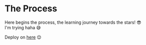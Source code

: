 # The Process

Here begins the process, the learning journey towards the stars! 😎  
I'm trying haha 😅

Deploy on [here](https://rainersrc-the-process.netlify.app/) 😌
